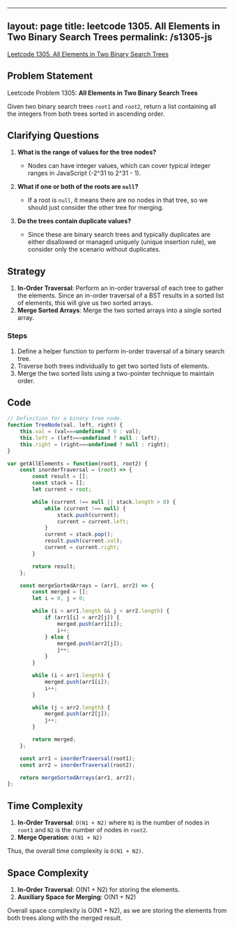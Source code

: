 
---
layout: page
title: leetcode 1305. All Elements in Two Binary Search Trees
permalink: /s1305-js
---
[Leetcode 1305. All Elements in Two Binary Search Trees](https://algoadvance.github.io/algoadvance/l1305)
## Problem Statement

Leetcode Problem 1305: **All Elements in Two Binary Search Trees**

Given two binary search trees `root1` and `root2`, return a list containing all the integers from both trees sorted in ascending order.

## Clarifying Questions

1. **What is the range of values for the tree nodes?**
   - Nodes can have integer values, which can cover typical integer ranges in JavaScript (-2^31 to 2^31 - 1).

2. **What if one or both of the roots are `null`?**
   - If a root is `null`, it means there are no nodes in that tree, so we should just consider the other tree for merging.

3. **Do the trees contain duplicate values?**
   - Since these are binary search trees and typically duplicates are either disallowed or managed uniquely (unique insertion rule), we consider only the scenario without duplicates.

## Strategy

1. **In-Order Traversal**: Perform an in-order traversal of each tree to gather the elements. Since an in-order traversal of a BST results in a sorted list of elements, this will give us two sorted arrays.
2. **Merge Sorted Arrays**: Merge the two sorted arrays into a single sorted array.

### Steps
1. Define a helper function to perform in-order traversal of a binary search tree.
2. Traverse both trees individually to get two sorted lists of elements.
3. Merge the two sorted lists using a two-pointer technique to maintain order.

## Code

```javascript
// Definition for a binary tree node.
function TreeNode(val, left, right) {
    this.val = (val===undefined ? 0 : val);
    this.left = (left===undefined ? null : left);
    this.right = (right===undefined ? null : right);
}

var getAllElements = function(root1, root2) {
    const inorderTraversal = (root) => {
        const result = [];
        const stack = [];
        let current = root;

        while (current !== null || stack.length > 0) {
            while (current !== null) {
                stack.push(current);
                current = current.left;
            }
            current = stack.pop();
            result.push(current.val);
            current = current.right;
        }

        return result;
    };

    const mergeSortedArrays = (arr1, arr2) => {
        const merged = [];
        let i = 0, j = 0;

        while (i < arr1.length && j < arr2.length) {
            if (arr1[i] < arr2[j]) {
                merged.push(arr1[i]);
                i++;
            } else {
                merged.push(arr2[j]);
                j++;
            }
        }

        while (i < arr1.length) {
            merged.push(arr1[i]);
            i++;
        }

        while (j < arr2.length) {
            merged.push(arr2[j]);
            j++;
        }

        return merged;
    };

    const arr1 = inorderTraversal(root1);
    const arr2 = inorderTraversal(root2);

    return mergeSortedArrays(arr1, arr2);
};
```

## Time Complexity

1. **In-Order Traversal**: `O(N1 + N2)` where `N1` is the number of nodes in `root1` and `N2` is the number of nodes in `root2`.
2. **Merge Operation**: `O(N1 + N2)`

Thus, the overall time complexity is `O(N1 + N2)`.

## Space Complexity

1. **In-Order Traversal**: O(N1 + N2) for storing the elements.
2. **Auxiliary Space for Merging**: O(N1 + N2)

Overall space complexity is O(N1 + N2), as we are storing the elements from both trees along with the merged result.
